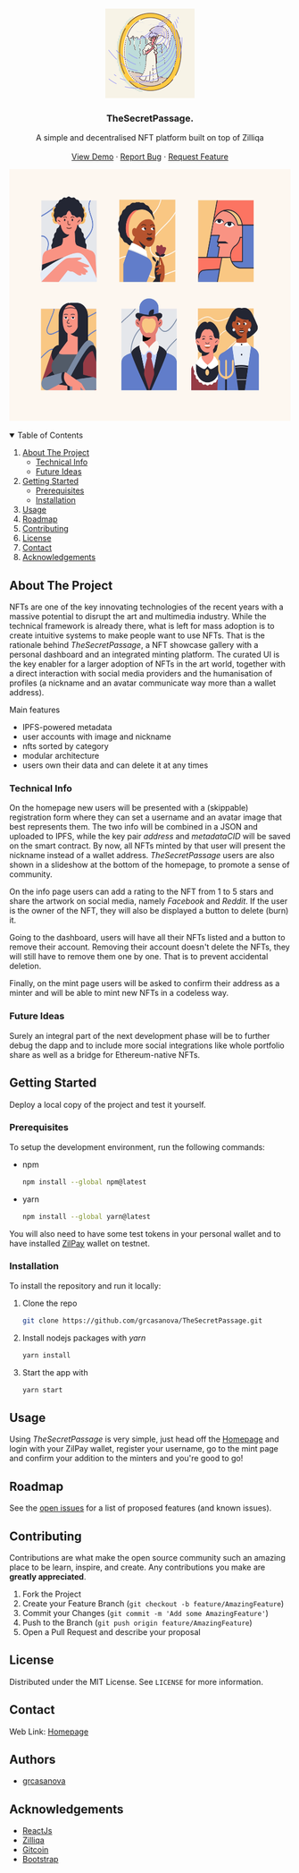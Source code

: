 <!-- MIT License>
[![Contributors][contributors-shield]][contributors-url]
[![Forks][forks-shield]][forks-url]
[![Stargazers][stars-shield]][stars-url]
[![Issues][issues-shield]][issues-url]
[![MIT License][license-shield]][license-url]

<!-- PROJECT LOGO -->
<br />
<p align="center">
  <a href="https://github.com/grcasanova/TheSecretPassage">
    <img src="images/logo.png" alt="Logo" width="160" height="160">
  </a>

  <h3 align="center">TheSecretPassage.</h3>

  <p align="center">
  A simple and decentralised NFT platform built on top of Zilliqa<br />
    <br />
    <a href="https://grcasanova.github.io/TheSecretPassage">View Demo</a>
    ·
    <a href="https://github.com/grcasanova/TheSecretPassage/BUG-TEMPLATE.md">Report Bug</a>
    ·
    <a href="https://github.com/grcasanova/TheSecretPassage/FEATURE-REQUEST.md">Request Feature</a>
  </p>
</p>

<p align="center">
  <img src="images/cover.png" alt="cover" width="600" height="450">
</p>

<!-- TABLE OF CONTENTS -->
<details open="open">
  <summary>Table of Contents</summary>
  <ol>
    <li>
      <a href="#about-the-project">About The Project</a>
      <ul>
        <li><a href="#technical-info">Technical Info</a></li>
        <li><a href="#future-ideas">Future Ideas</a></li>
      </ul>
    </li>
    <li>
      <a href="#getting-started">Getting Started</a>
      <ul>
        <li><a href="#prerequisites">Prerequisites</a></li>
        <li><a href="#installation">Installation</a></li>
      </ul>
    </li>
    <li><a href="#usage">Usage</a></li>
    <li><a href="#roadmap">Roadmap</a></li>
    <li><a href="#contributing">Contributing</a></li>
    <li><a href="#license">License</a></li>
    <li><a href="#contact">Contact</a></li>
    <li><a href="#acknowledgements">Acknowledgements</a></li>
  </ol>
</details>


<!-- ABOUT THE PROJECT -->
## About The Project

NFTs are one of the key innovating technologies of the recent years with a massive potential to disrupt the art and multimedia industry. While the technical framework is already there, what is left for mass adoption is to create intuitive systems to make people want to use NFTs. That is the rationale behind *TheSecretPassage*, a NFT showcase gallery with a personal dashboard and an integrated minting platform.
The curated UI is the key enabler for a larger adoption of NFTs in the art world, together with a direct interaction with social media providers and the humanisation of profiles (a nickname and an avatar communicate way more than a wallet address).

Main features
* IPFS-powered metadata
* user accounts with image and nickname
* nfts sorted by category
* modular architecture
* users own their data and can delete it at any times

### Technical Info
On the homepage new users will be presented with a (skippable) registration form where they can set a username and an avatar image that best represents them. The two info will be combined in a JSON and uploaded to IPFS, while the key pair *address* and *metadataCID* will be saved on the smart contract.
By now, all NFTs minted by that user will present the nickname instead of a wallet address.
*TheSecretPassage* users are also shown in a slideshow at the bottom of the homepage, to promote a sense of community.

On the info page users can add a rating to the NFT from 1 to 5 stars and share the artwork on social media, namely *Facebook* and *Reddit*. If the user is the owner of the NFT, they will also be displayed a button to delete (burn) it.

Going to the dashboard, users will have all their NFTs listed and a button to remove their account. Removing their account doesn't delete the NFTs, they will still have to remove them one by one. That is to prevent accidental deletion.

Finally, on the mint page users will be asked to confirm their address as a minter and will be able to mint new NFTs in a codeless way.

### Future Ideas
Surely an integral part of the next development phase will be to further debug the dapp and to include more social integrations like whole portfolio share as well as a bridge for Ethereum-native NFTs.

<!-- GETTING STARTED -->
## Getting Started

Deploy a local copy of the project and test it yourself.

### Prerequisites

To setup the development environment, run the following commands:

* npm
  ```sh
  npm install --global npm@latest
  ```

* yarn
  ```sh
  npm install --global yarn@latest
  ```

You will also need to have some test tokens in your personal wallet and to have installed [ZilPay](https://zilpay.io/) wallet on testnet.

### Installation

To install the repository and run it locally:

1. Clone the repo
   ```sh
   git clone https://github.com/grcasanova/TheSecretPassage.git
   ```
2. Install nodejs packages with *yarn*
   ```sh
   yarn install
   ```
3. Start the app with
   ```sh
   yarn start
   ```

<!-- USAGE EXAMPLES -->
## Usage

Using *TheSecretPassage* is very simple, just head off the [Homepage](https://grcasanova.github.io/TheSecretPassage) and login with your ZilPay wallet, register your username, go to the mint page and confirm your addition to the minters and you're good to go!

<!-- ROADMAP -->
## Roadmap

See the [open issues](https://github.com/grcasanova/TheSecretPassage/issues) for a list of proposed features (and known issues).

<!-- CONTRIBUTING -->
## Contributing

Contributions are what make the open source community such an amazing place to be learn, inspire, and create. Any contributions you make are **greatly appreciated**.

1. Fork the Project
2. Create your Feature Branch (`git checkout -b feature/AmazingFeature`)
3. Commit your Changes (`git commit -m 'Add some AmazingFeature'`)
4. Push to the Branch (`git push origin feature/AmazingFeature`)
5. Open a Pull Request and describe your proposal

<!-- LICENSE -->
## License

Distributed under the MIT License. See `LICENSE` for more information.

<!-- CONTACT -->
## Contact

Web Link: [Homepage](https://grcasanova.github.io/TheSecretPassage)

<!-- AUTHORS -->
## Authors
* [grcasanova](https://github.com/grcasanova)

<!-- ACKNOWLEDGEMENTS -->
## Acknowledgements
* [ReactJs](https://reactjs.org)
* [Zilliqa](https://www.zilliqa.com/)
* [Gitcoin](https://gitcoin.co)
* [Bootstrap](https://getbootstrap.com)

<!-- MARKDOWN LINKS & IMAGES -->
<!-- https://www.markdownguide.org/basic-syntax/#reference-style-links -->
[contributors-shield]: https://img.shields.io/github/contributors/grcasanova/TheSecretPassage.svg?style=for-the-badge
[contributors-url]: https://github.com/grcasanova/TheSecretPassage/graphs/contributors
[forks-shield]: https://img.shields.io/github/forks/grcasanova/TheSecretPassage.svg?style=for-the-badge
[forks-url]: https://github.com/grcasanova/TheSecretPassage/network/members
[stars-shield]: https://img.shields.io/github/stars/grcasanova/TheSecretPassage.svg?style=for-the-badge
[stars-url]: https://github.com/grcasanova/TheSecretPassage/stargazers
[issues-shield]: https://img.shields.io/github/issues/grcasanova/TheSecretPassage.svg?style=for-the-badge
[issues-url]: https://github.com/grcasanova/TheSecretPassage/issues
[license-shield]: https://img.shields.io/github/license/grcasanova/TheSecretPassage.svg?style=for-the-badge
[license-url]: https://github.com/grcasanova/TheSecretPassage/blob/master/LICENSE.txt
[product-screenshot]: images/screenshot.png
